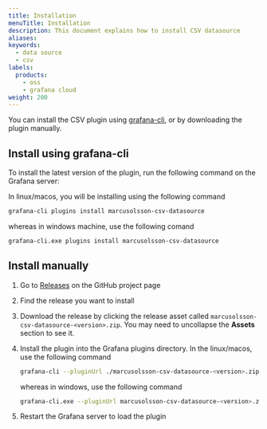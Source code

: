 ```yaml
---
title: Installation
menuTitle: Installation
description: This document explains how to install CSV datasource
aliases:
keywords:
  - data source
  - csv
labels:
  products:
    - oss
    - grafana cloud
weight: 200
---
```


You can install the CSV plugin using [grafana-cli](https://grafana.com/docs/grafana/latest/administration/cli/), or by downloading the plugin manually.

## Install using grafana-cli

To install the latest version of the plugin, run the following command on the Grafana server:

In linux/macos, you will be installing using the following command

```bash
grafana-cli plugins install marcusolsson-csv-datasource
```

whereas in windows machine, use the following comand

```bash
grafana-cli.exe plugins install marcusolsson-csv-datasource
```

## Install manually

1. Go to [Releases](https://github.com/grafana/grafana-csv-datasource/releases) on the GitHub project page
2. Find the release you want to install
3. Download the release by clicking the release asset called `marcusolsson-csv-datasource-<version>.zip`. You may need to uncollapse the **Assets** section to see it.
4. Install the plugin into the Grafana plugins directory. In the linux/macos, use the following command

   ```bash
   grafana-cli --pluginUrl ./marcusolsson-csv-datasource-<version>.zip plugins install marcusolsson-csv-datasource
   ```

   whereas in windows, use the following command

   ```bash
   grafana-cli.exe --pluginUrl marcusolsson-csv-datasource-<version>.zip plugins install marcusolsson-csv-datasource
   ```

5. Restart the Grafana server to load the plugin
